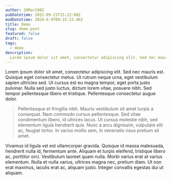 ```yaml
---
author: 26Mar1982
pubDatetime: 2022-09-23T15:22:00Z
modDatetime: 2024-6-9T09:15:23.46Z
title: Demo
slug: demo-post
featured: false
draft: false
tags:
  - demo
description:
  Lorem ipsum dolor sit amet, consectetur adipiscing elit. Sed nec mauris est. Quisque eget consectetur metus. Ut rutrum neque urna, eget vestibulum sapien ultricies sed.
---
```


Lorem ipsum dolor sit amet, consectetur adipiscing elit. Sed nec mauris est. Quisque eget consectetur metus. Ut rutrum neque urna, eget vestibulum sapien ultricies sed. Ut cursus est eu magna tempor, eget porta justo pulvinar. Nulla sed justo luctus, dictum lorem vitae, posuere nibh. Sed tempor pellentesque libero et tristique. Pellentesque consectetur augue dolor.

> Pellentesque et fringilla nibh. Mauris vestibulum sit amet turpis a consequat. Nam commodo cursus pellentesque. Sed vitae condimentum libero, id ultrices lacus. Ut cursus molestie nibh, sed elementum ligula hendrerit quis. Nunc a arcu dignissim, vulputate elit ac, feugiat tortor. In varius mollis sem, in venenatis risus pretium sit amet.

Vivamus id ligula vel est ullamcorper gravida. Quisque id massa malesuada, hendrerit nulla id, fermentum ante. Aliquam et turpis eleifend, tristique libero ac, porttitor orci. Vestibulum laoreet quam nulla. Morbi varius erat at varius elementum. Nulla et nulla varius, ultrices magna nec, pretium diam. Ut non erat maximus, iaculis erat ac, aliquam justo. Integer convallis egestas dui ut aliquam.
